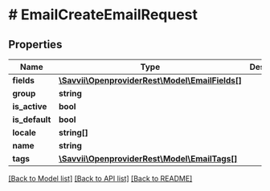 # # EmailCreateEmailRequest

## Properties

Name | Type | Description | Notes
------------ | ------------- | ------------- | -------------
**fields** | [**\Savvii\OpenproviderRest\Model\EmailFields[]**](EmailFields.md) |  | [optional]
**group** | **string** |  | [optional]
**is_active** | **bool** |  | [optional]
**is_default** | **bool** |  | [optional]
**locale** | **string[]** |  | [optional]
**name** | **string** |  | [optional]
**tags** | [**\Savvii\OpenproviderRest\Model\EmailTags[]**](EmailTags.md) |  | [optional]

[[Back to Model list]](../../README.md#models) [[Back to API list]](../../README.md#endpoints) [[Back to README]](../../README.md)
